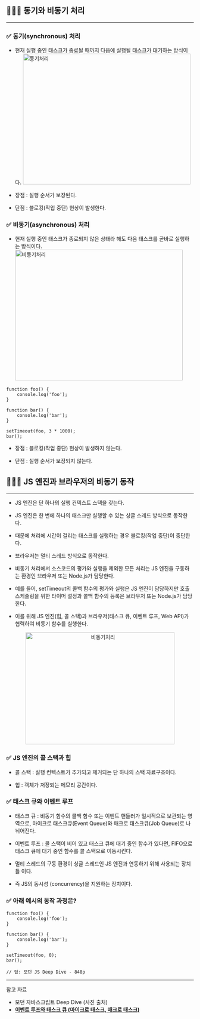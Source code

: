 ## 🧑🏻‍💻 동기와 비동기 처리
---

### ✅ 동기(synchronous) 처리
- 현재 실행 중인 태스크가 종료될 때까지 다음에 실행될 태스크가 대기하는 방식이다.
	<img src="/img/Javascript/42-1.png" width="450" height="350" alt="동기처리" />

- 장점 : 실행 순서가 보장된다.
    

- 단점 : 블로킹(작업 중단) 현상이 발생한다.
    

### ✅ 비동기(asynchronous) 처리
- 현재 실행 중인 태스크가 종료되지 않은 상태라 해도 다음 태스크를 곧바로 실행하는 방식이다.
	<img src="/img/Javascript/42-2.png" width="450" height="350" alt="비동기처리" />

```tsx
function foo() {
	console.log('foo');
}

function bar() {
	console.log('bar');
}

setTimeout(foo, 3 * 1000);
bar();
```

- 장점 : 블로킹(작업 중단) 현상이 발생하지 않는다.
    

- 단점 : 실행 순서가 보장되지 않는다.
    

## 🧑🏻‍💻 JS 엔진과 브라우저의 비동기 동작
---

- JS 엔진은 단 하나의 실행 컨텍스트 스택을 갖는다.

- JS 엔진은 한 번에 하나의 태스크만 실행할 수 있는 싱글 스레드 방식으로 동작한다.

- 때문에 처리에 시간이 걸리는 태스크를 실행하는 경우 블로킹(작업 중단)이 중단한다.

- 브라우저는 멀티 스레드 방식으로 동작한다.

- 비동기 처리에서 소스코드의 평가와 실행을 제외한 모든 처리는 JS 엔진을 구동하는 환경인 브라우저 또는 Node.js가 담당한다.

- 예를 들어, setTimeout의 콜백 함수의 평가와 실행은 JS 엔진이 담당하지만 호출 스케줄링을 위한 타이머 설정과 콜백 함수의 등록은 브라우저 또는 Node.js가 담당한다.

- 이를 위해 JS 엔진(힙, 콜 스택)과 브라우저(태스크 큐, 이벤트 루프, Web API)가 협력하여 비동기 함수를 실행한다.

<center>
	<img src="/img/Javascript/42-3.png" width="400" height="300" alt="비동기처리" />
</center>

### ✅ JS 엔진의 콜 스택과 힙

- 콜 스택 : 실행 컨텍스트가 추가되고 제거되는 단 하나의 스택 자료구조이다.

- 힙 : 객체가 저장되는 메모리 공간이다.
    

### ✅ 태스크 큐와 이벤트 루프

- 태스크 큐 : 비동기 함수의 콜백 함수 또는 이벤트 핸들러가 일시적으로 보관되는 영역으로, 마이크로 태스크큐(Event Queue)와 매크로 태스크큐(Job Queue)로 나뉘어진다.

- 이벤트 루프 : 콜 스택이 비어 있고 태스크 큐에 대기 중인 함수가 있다면, FIFO으로 태스크 큐에 대기 중인 함수를 콜 스택으로 이동시킨다.

- 멀티 스레드의 구동 환경이 싱글 스레드인 JS 엔진과 연동하기 위해 사용되는 장치들 이다.

- 즉 JS의 동시성 (concurrency)을 지원하는 장치이다.

### ✅ 아래 예시의 동작 과정은?

```tsx
function foo() {
	console.log('foo');
}

function bar() {
	console.log('bar');
}

setTimeout(foo, 0);
bar();

// 답: 모던 JS Deep Dive - 848p
```

---
참고 자료
- 모던 자바스크립트 Deep Dive (사진 출처)
- **[이벤트 루프와 태스크 큐 (마이크로 태스크, 매크로 태스크)](https://velog.io/@yejineee/%EC%9D%B4%EB%B2%A4%ED%8A%B8-%EB%A3%A8%ED%94%84%EC%99%80-%ED%83%9C%EC%8A%A4%ED%81%AC-%ED%81%90-%EB%A7%88%EC%9D%B4%ED%81%AC%EB%A1%9C-%ED%83%9C%EC%8A%A4%ED%81%AC-%EB%A7%A4%ED%81%AC%EB%A1%9C-%ED%83%9C%EC%8A%A4%ED%81%AC-g6f0joxx)**
